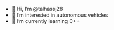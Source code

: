 - 👋 Hi, I’m @talhassj28
- 👀 I’m interested in autonomous vehicles
- 🌱 I’m currently learning C++

<!---
talhassj28/talhassj28 is a ✨ special ✨ repository because its `README.md` (this file) appears on your GitHub profile.
You can click the Preview link to take a look at your changes.
--->
